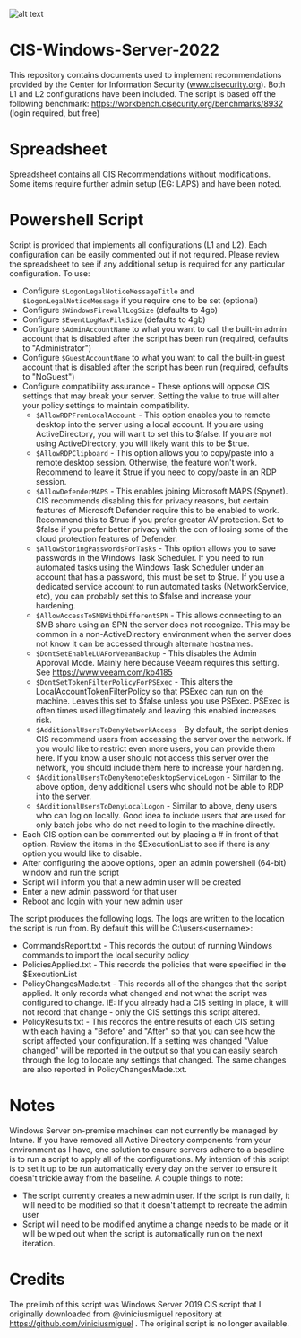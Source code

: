 ![alt text](https://github.com/eneerge/CIS-Windows-Server-2022/raw/main/hardening%20output.png?raw=true)

# CIS-Windows-Server-2022
This repository contains documents used to implement recommendations provided by the Center for Information Security (www.cisecurity.org). Both L1 and L2 configurations have been included. The script is based off the following benchmark: https://workbench.cisecurity.org/benchmarks/8932 (login required, but free)

# Spreadsheet
Spreadsheet contains all CIS Recommendations without modifications. Some items require further admin setup (EG: LAPS) and have been noted.

# Powershell Script
Script is provided that implements all configurations (L1 and L2). Each configuration can be easily commented out if not required. Please review the spreadsheet to see if any additional setup is required for any particular configuration.
To use:
- Configure `$LogonLegalNoticeMessageTitle` and `$LogonLegalNoticeMessage` if you require one to be set (optional)
- Configure `$WindowsFirewallLogSize` (defaults to 4gb)
- Configure `$EventLogMaxFileSize` (defaults to 4gb)
- Configure `$AdminAccountName` to what you want to call the built-in admin account that is disabled after the script has been run (required, defaults to "Administrator")
- Configure `$GuestAccountName` to what you want to call the built-in guest account that is disabled after the script has been run (required, defaults to "NoGuest")
- Configure compatibility assurance - These options will oppose CIS settings that may break your server. Setting the value to true will alter your policy settings to maintain compatibility.
  - `$AllowRDPFromLocalAccount` - This option enables you to remote desktop into the server using a local account. If you are using ActiveDirectory, you will want to set this to $false. If you are not using ActiveDirectory, you will likely want this to be $true.
  - `$AllowRDPClipboard` - This option allows you to copy/paste into a remote desktop session. Otherwise, the feature won't work. Recommend to leave it $true if you need to copy/paste in an RDP session.
  - `$AllowDefenderMAPS` - This enables joining Microsoft MAPS (Spynet). CIS recommends disabling this for privacy reasons, but certain features of Microsoft Defender require this to be enabled to work. Recommend this to $true if you prefer greater AV protection. Set to $false if you prefer better privacy with the con of losing some of the cloud protection features of Defender.
  - `$AllowStoringPasswordsForTasks` - This option allows you to save passwords in the Windows Task Scheduler. If you need to run automated tasks using the Windows Task Scheduler under an account that has a password, this must be set to $true. If you use a dedicated service account to run automated tasks (NetworkService, etc), you can probably set this to $false and increase your hardening.
  - `$AllowAccessToSMBWithDifferentSPN` - This allows connecting to an SMB share using an SPN the server does not recognize. This may be common in a non-ActiveDirectory environment when the server does not know it can be accessed through alternate hostnames.
  - `$DontSetEnableLUAForVeeamBackup` - This disables the Admin Approval Mode. Mainly here because Veeam requires this setting. See https://www.veeam.com/kb4185
  - `$DontSetTokenFilterPolicyForPSExec` - This alters the LocalAccountTokenFilterPolicy so that PSExec can run on the machine. Leaves this set to $false unless you use PSExec. PSExec is often times used illegitimately and leaving this enabled increases risk.
  - `$AdditionalUsersToDenyNetworkAccess` - By default, the script denies CIS recommend users from accessing the server over the network. If you would like to restrict even more users, you can provide them here. If you know a user should not access this server over the network, you should include them here to increase your hardening.
  - `$AdditionalUsersToDenyRemoteDesktopServiceLogon` - Similar to the above option, deny additional users who should not be able to RDP into the server.
  - `$AdditionalUsersToDenyLocalLogon` - Similar to above, deny users who can log on locally. Good idea to include users that are used for only batch jobs who do not need to login to the machine directly.
- Each CIS option can be commented out by placing a # in front of that option. Review the items in the $ExecutionList to see if there is any option you would like to disable.
- After configuring the above options, open an admin powershell (64-bit) window and run the script
- Script will inform you that a new admin user will be created
- Enter a new admin password for that user
- Reboot and login with your new admin user

The script produces the following logs. The logs are written to the location the script is run from. By default this will be C:\users\<username>:
- CommandsReport.txt - This records the output of running Windows commands to import the local security policy
- PoliciesApplied.txt - This records the policies that were specified in the $ExecutionList
- PolicyChangesMade.txt - This records all of the changes that the script applied. It only records what changed and not what the script was configured to change. IE: If you already had a CIS setting in place, it will not record that change - only the CIS settings this script altered.
- PolicyResults.txt - This records the entire results of each CIS setting with each having a "Before" and "After" so that you can see how the script affected your configuration. If a setting was changed "Value changed" will be reported in the output so that you can easily search through the log to locate any settings that changed. The same changes are also reported in PolicyChangesMade.txt.

# Notes
Windows Server on-premise machines can not currently be managed by Intune. If you have removed all Active Directory components from your environment as I have, one solution to ensure servers adhere to a baseline is to run a script to apply all of the configurations. My intention of this script is to set it up to be run automatically every day on the server to ensure it doesn't trickle away from the baseline. A couple things to note:
- The script currently creates a new admin user. If the script is run daily, it will need to be modified so that it doesn't attempt to recreate the admin user
- Script will need to be modified anytime a change needs to be made or it will be wiped out when the script is automatically run on the next iteration.

# Credits
The prelimb of this script was Windows Server 2019 CIS script that I originally downloaded from @viniciusmiguel repository at https://github.com/viniciusmiguel . The original script is no longer available.
